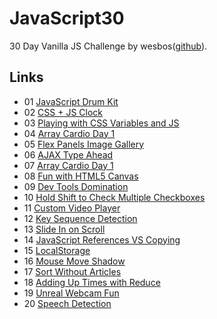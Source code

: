 # JavaScript30

30 Day Vanilla JS Challenge by wesbos([github](https://github.com/wesbos/JavaScript30)).

## Links
- 01 [JavaScript Drum Kit](https://akccakcctw.github.io/JavaScript30/01_JavaScript-Drum-Kit/)
- 02 [CSS + JS Clock](https://akccakcctw.github.io/JavaScript30/02_CSS-JS-Clock/)
- 03 [Playing with CSS Variables and JS](https://akccakcctw.github.io/JavaScript30/03_Playing-with-CSS-Variables-and-JS/)
- 04 [Array Cardio Day 1](https://akccakcctw.github.io/JavaScript30/04_Array-Cardio-Day-1/)
- 05 [Flex Panels Image Gallery](https://akccakcctw.github.io/JavaScript30/05_Flex-Panels-Image-Gallery/)
- 06 [AJAX Type Ahead](https://akccakcctw.github.io/JavaScript30/06_Ajax-Type-Ahead/)
- 07 [Array Cardio Day 1](https://akccakcctw.github.io/JavaScript30/07_Array-Cardio-Day-2/)
- 08 [Fun with HTML5 Canvas](https://akccakcctw.github.io/JavaScript30/08_Fun-with-HTML5-Canvas/)
- 09 [Dev Tools Domination](https://akccakcctw.github.io/JavaScript30/09_Dev-Tools-Domination/)
- 10 [Hold Shift to Check Multiple Checkboxes](https://akccakcctw.github.io/JavaScript30/10_Hold-Shift-to-Check-Multiple-Checkboxes/)
- 11 [Custom Video Player](https://akccakcctw.github.io/JavaScript30/11_Custom-Video-Player/)
- 12 [Key Sequence Detection](https://akccakcctw.github.io/JavaScript30/12_Key-Sequence-Detection/)
- 13 [Slide In on Scroll](https://akccakcctw.github.io/JavaScript30/13_Slide-In-on-Scroll/)
- 14 [JavaScript References VS Copying](https://akccakcctw.github.io/JavaScript30/14_JavaScript-References-VS-Copying/)
- 15 [LocalStorage](https://akccakcctw.github.io/JavaScript30/15_LocalStorage/)
- 16 [Mouse Move Shadow](https://akccakcctw.github.io/JavaScript30/16_Mouse-Move-Shadow/)
- 17 [Sort Without Articles](https://akccakcctw.github.io/JavaScript30/17_Sort-Without-Articles/)
- 18 [Adding Up Times with Reduce](https://akccakcctw.github.io/JavaScript30/18_Adding-Up-Times-with-Reduce/)
- 19 [Unreal Webcam Fun](https://akccakcctw.github.io/JavaScript30/19_Unreal-Webcam-Fun/)
- 20 [Speech Detection](https://akccakcctw.github.io/JavaScript30/20_Speech-Detection/)
